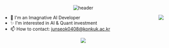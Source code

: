 <div align="center">
  
![header](https://capsule-render.vercel.app/api?type=waving&color=0:e3f400,100:ff9f00&height=300&section=header&text=Junseok's%20Workspace&fontSize=50&fontAlign=80&fontColor=FFFFFF)
  
</div>
<a target="_blank" href="https://solved.ac/profile/junseok0408"><img align='right' src="http://mazassumnida.wtf/api/v2/generate_badge?boj=junseok0408"></a>

- 🌱 I'm an Imagnative AI Developer
- ✨ I'm interested in AI & Quant investment
- 📫 How to contact: junseok0408@konkuk.ac.kr

<p align="center">
  <a target="_blank" href="https://github.com/junseok0408"><img src="https://hits.seeyoufarm.com/api/count/incr/badge.svg?url=https%3A%2F%2Fgithub.com%2Fjunseok0408&count_bg=%23FFEA45&title_bg=%23398FE9&icon=github.svg&icon_color=%23FFFFFF&title=hits&edge_flat=false"/></a>
</p>
